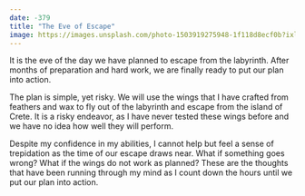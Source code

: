 ```yaml
---
date: -379
title: "The Eve of Escape"
image: https://images.unsplash.com/photo-1503919275948-1f118d8ecf0b?ixlib=rb-4.0.3&ixid=MnwxMjA3fDB8MHxwaG90by1wYWdlfHx8fGVufDB8fHx8&auto=format&fit=crop&w=687&q=80
---
```


It is the eve of the day we have planned to escape from the labyrinth. After months of preparation and hard work, we are finally ready to put our plan into action.

The plan is simple, yet risky. We will use the wings that I have crafted from feathers and wax to fly out of the labyrinth and escape from the island of Crete. It is a risky endeavor, as I have never tested these wings before and we have no idea how well they will perform.

Despite my confidence in my abilities, I cannot help but feel a sense of trepidation as the time of our escape draws near. What if something goes wrong? What if the wings do not work as planned? These are the thoughts that have been running through my mind as I count down the hours until we put our plan into action.
